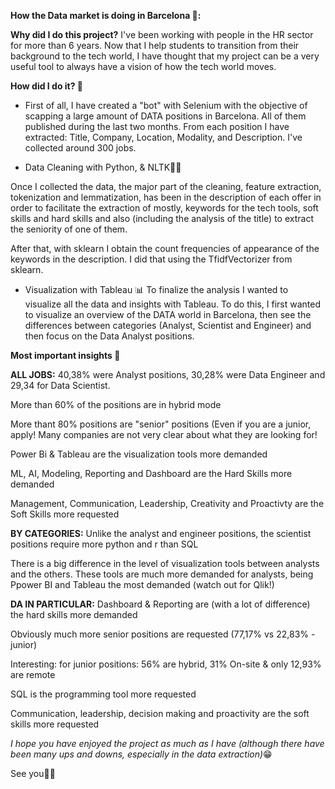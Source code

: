 **How the Data market is doing in Barcelona 👀:**

**Why did I do this project?**
I've been working with people in the HR sector for more than 6 years. Now that I help students to transition from their background to the tech world, I have thought that my project can be a very useful tool to always have a vision of how the tech world moves.

**How did I do it? 📝**
- First of all, I have created a "bot" with Selenium with the objective of scapping a large amount of DATA positions in Barcelona.  All of them published during the last two months. From each position I have extracted: Title, Company, Location, Modality, and Description. I've collected around 300 jobs.


- Data Cleaning with Python, & NLTK👨‍🔧
 
Once I collected the data, the major part of the cleaning, feature extraction, tokenization and lemmatization, has been in the description of each offer in order to facilitate the extraction of mostly, keywords for the tech tools, soft skills and hard skills and also (including the analysis of the title) to extract the seniority of one of them.

After that, with sklearn I  obtain the count frequencies of appearance of the keywords in the description. I did that using the TfidfVectorizer from sklearn.

 - Visualization with Tableau 📊
To finalize the analysis I wanted to visualize all the data and insights with Tableau. To do this, I first wanted to visualize an overview of the DATA world in Barcelona, then see the differences between categories (Analyst, Scientist and Engineer) and then focus on the Data Analyst positions.

**Most important insights 🚀**

**ALL JOBS:**
40,38% were Analyst positions, 30,28% were Data Engineer and 29,34 for Data Scientist.

More than 60% of the positions are in hybrid mode

More thant 80% positions are "senior" positions (Even if you are a junior, apply! Many companies are not very clear about what they are looking for!

Power Bi & Tableau are the visualization tools more demanded

ML, AI, Modeling, Reporting and Dashboard are the Hard Skills more demanded

Management, Communication, Leadership, Creativity and Proactivty are the Soft Skills more requested

**BY CATEGORIES:**
Unlike the analyst and engineer positions, the scientist positions require more python and r than SQL

There is a big difference in the level of visualization tools between analysts and the others. These tools are much more demanded for analysts, being Ppower BI and Tableau the most demanded (watch out for Qlik!)

**DA IN PARTICULAR:**
Dashboard & Reporting are (with a lot of difference) the hard skills more demanded

Obviously much more senior positions are requested (77,17% vs 22,83% - junior)

Interesting: for junior positions: 56% are hybrid, 31% On-site & only 12,93% are remote

SQL is the programming tool more requested

Communication, leadership, decision making and proactivity are the soft skills more requested


*I hope you have enjoyed the project as much as I have (although there have been many ups and downs, especially in the data extraction)*😁


See you✌🏼





    
